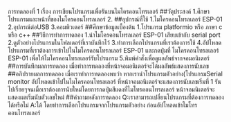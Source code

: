 การทดลองที่ 1 เรื่อง การเขียนโปรแกรมเพื่อรันบนไมโครคอนโทรเลอร์
##วัตุประสงค์ 1.ศึกษาโปรแกรมและหน้าที่ของไมโครคอนโทรลเลอร์ 2. 
##อุปกรณ์ที่ใช้ 1.ไมโครคอนโทรลเลอร์ ESP-01 2.อุปกรณ์ต่อUSB 3.คอมพิวเตอร์
##ศึกษาข้อมูลเบื้องต้น 1.โปรแกรม platformio หรือ ภาษา c หรือ c++
##วิธีการทำการทดลอง 1.นำไมโครคอนโทรลเลอร์ ESP-01 เสียบเข้ากับ serial port 
                2.ดูตัวอย่างโปรแกรมในโฟลเดอร์ที่เราบันทึกไว้ 
                3.ทำการเลือกโปรแกรมที่เราต้องการใช้
                4.อัปโหลดโปรแกรมที่เราต้องการเข้าไปในไมโครคอนโทรลเลอร์ ESP-01 และกดปุ่มที่ ไมโครคอนโทรลเลอร์ ESP-01
                เพื่อให้ไมโครคอนโทรลเลอร์รับโปรแกรม
                5.พิมพ์คำสั่งเพื่อดูผลลัพธ์จากจอมอนิเตอร์
##การบันทึกผลการทดลอง เมื่อทำการทดลองที่หน้าจอมอนิเตอร์จะได้ผลลัพธ์แสดงการนับเลข 
##อภิปรายผลการทดลอง เมื่อเราทำการทดลองพบว่า หากเรานำโปรแกรมตัวอย่าง(โปรแกรมSerial monitor อัปโหลดเข้าไปในไมโครคอนโทรลเลอร์ ที่หน้าจอมอนิเตอร์จะแสดงการนับเลขเริ่มที่ 1 รันไปเรื่อยๆจนเมื่อเราต้องการนับใหม่โดยการกดปุ่มสีแดงที่ไมโทรคอนโทรลเลอร์ หน้าจอมนิเตอร์จะแสดงผลเริ่มนับตัวเลขใหม่
##คำถามหลังการทดลอง Q:เราสามารถเปลี่ยนโปรแกรมที่ต้องการทดลองได้หรือไม่
                    A:ได้ โดยทำการเลือกโปรแกรมจากโปรแกรมตัวอย่าง ก่อนอัปโหลดเข้าไมโทรคอนโทรลเลอร์
